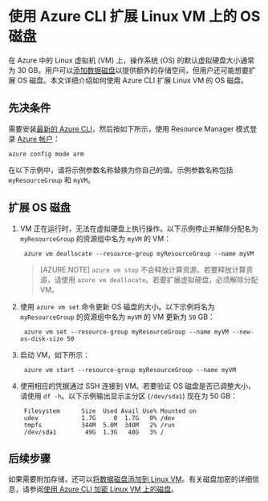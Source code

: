 <properties
    pageTitle="在 Azure 中扩展 Linux VM 上的 OS 磁盘 | Azure"
    description="了解如何使用 Azure CLI 和 Resource Manager 部署模型扩展 Linux VM 上的操作系统 (OS) 虚拟磁盘"
    services="virtual-machines-linux"
    documentationcenter=""
    author="iainfoulds"
    manager="timlt"
    editor="" />
<tags
    ms.assetid=""
    ms.service="virtual-machines-linux"
    ms.devlang="na"
    ms.topic="article"
    ms.tgt_pltfrm="vm-linux"
    ms.workload="infrastructure"
    ms.date="11/22/2016"
    wacn.date="01/13/2017"
    ms.author="iainfou" />  


# 使用 Azure CLI 扩展 Linux VM 上的 OS 磁盘
在 Azure 中的 Linux 虚拟机 (VM) 上，操作系统 (OS) 的默认虚拟硬盘大小通常为 30 GB。用户可以[添加数据磁盘](/documentation/articles/virtual-machines-linux-add-disk/)以提供额外的存储空间，但用户还可能想要扩展 OS 磁盘。本文详细介绍如何使用 Azure CLI 扩展 Linux VM 的 OS 磁盘。


## 先决条件
需要安装[最新的 Azure CLI](/documentation/articles/xplat-cli-install/)，然后按如下所示，使用 Resource Manager 模式登录 [Azure 帐户](/pricing/1rmb-trial/)：

    azure config mode arm

在以下示例中，请将示例参数名称替换为你自己的值。示例参数名称包括 `myResourceGroup` 和 `myVM`。


## 扩展 OS 磁盘

1. VM 正在运行时，无法在虚拟硬盘上执行操作。以下示例停止并解除分配名为 `myResourceGroup` 的资源组中名为 `myVM` 的 VM：

        azure vm deallocate --resource-group myResourceGroup --name myVM

    > [AZURE.NOTE]
    > `azure vm stop` 不会释放计算资源。若要释放计算资源，请使用 `azure vm deallocate`。若要扩展虚拟硬盘，必须解除分配 VM。

2. 使用 `azure vm set` 命令更新 OS 磁盘的大小。以下示例将名为 `myResourceGroup` 的资源组中名为 `myVM` 的 VM 更新为 `50` GB：

        azure vm set --resource-group myResourceGroup --name myVM --new-os-disk-size 50

3. 启动 VM，如下所示：

        azure vm start --resource-group myResourceGroup --name myVM

4. 使用相应的凭据通过 SSH 连接到 VM。若要验证 OS 磁盘是否已调整大小，请使用 `df -h`。以下示例输出显示主分区 (`/dev/sda1`) 现在为 50 GB：

        Filesystem      Size  Used Avail Use% Mounted on
        udev            1.7G     0  1.7G   0% /dev
        tmpfs           344M  5.0M  340M   2% /run
        /dev/sda1        49G  1.3G   48G   3% /

## 后续步骤
如果需要附加存储，还可以[将数据磁盘添加到 Linux VM](/documentation/articles/virtual-machines-linux-add-disk/)。有关磁盘加密的详细信息，请参阅[使用 Azure CLI 加密 Linux VM 上的磁盘](/documentation/articles/virtual-machines-linux-encrypt-disks/)。

<!---HONumber=Mooncake_0109_2017-->